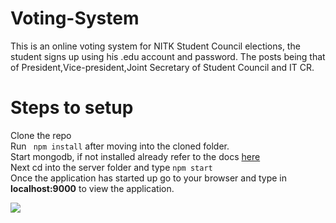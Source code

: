# Voting-System
This is an online voting system for NITK Student Council elections, 
the student signs up using his .edu account and password.
The posts being that of President,Vice-president,Joint Secretary of Student Council and IT CR.

# Steps to setup
Clone the repo <br>
Run ``` npm install``` after moving into the cloned folder.<br>
Start mongodb, if not installed already refer to the docs [here](https://docs.mongodb.com/manual/tutorial/install-mongodb-on-ubuntu/)<br>
Next cd into the server folder and type ```npm start```<br>
Once the application has started up go to your browser and type in <b>localhost:9000</b> to view the application.

![](images/Screenshot(3))
